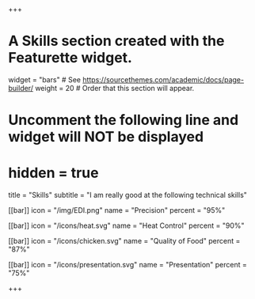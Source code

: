 +++
# A Skills section created with the Featurette widget.
widget = "bars"  # See https://sourcethemes.com/academic/docs/page-builder/
weight = 20  # Order that this section will appear.

# Uncomment the following line and widget will NOT be displayed
# hidden = true

title = "Skills"
subtitle = "I am really good at the following technical skills"

[[bar]]
	icon = "/img/EDI.png"
	name = "Precision"
	percent = "95%"

[[bar]]
	icon = "/icons/heat.svg"
	name = "Heat Control"
	percent = "90%"


[[bar]]
	icon = "/icons/chicken.svg"
	name = "Quality of Food"
	percent = "87%"


[[bar]]
	icon = "/icons/presentation.svg"
	name = "Presentation"
	percent = "75%"

+++
